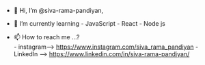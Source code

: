 - 👋 Hi, I’m @siva-rama-pandiyan,

- 🌱 I’m currently learning
            - JavaScript
            - React 
            - Node js
- 📫 How to reach me ...?  
           -  instagram--> https://www.instagram.com/siva_rama_pandiyan
           -  LinkedIn --> https://www.linkedin.com/in/siva-rama-pandiyan/

<!---
siva-rama-pandiyan/siva-rama-pandiyan is a ✨ special ✨ repository because its `README.md` (this file) appears on your GitHub profile.
You can click the Preview link to take a look at your changes.
--->
